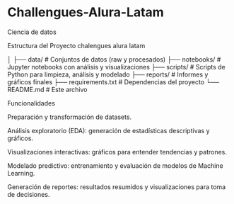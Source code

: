 # Challengues-Alura-Latam

Ciencia de datos

Estructura del Proyecto
chalengues alura latam

│
├── data/                 # Conjuntos de datos (raw y procesados)
├── notebooks/            # Jupyter notebooks con análisis y visualizaciones
├── scripts/              # Scripts de Python para limpieza, análisis y modelado
├── reports/              # Informes y gráficos finales
├── requirements.txt      # Dependencias del proyecto
└── README.md             # Este archivo

Funcionalidades

Preparación y transformación de datasets.

Análisis exploratorio (EDA): generación de estadísticas descriptivas y gráficos.

Visualizaciones interactivas: gráficos para entender tendencias y patrones.

Modelado predictivo: entrenamiento y evaluación de modelos de Machine Learning.

Generación de reportes: resultados resumidos y visualizaciones para toma de decisiones.
